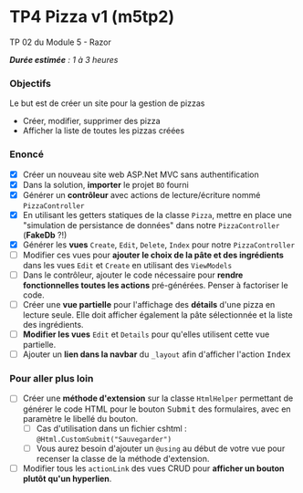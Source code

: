 # TP4 Pizza v1 (m5tp2)
TP 02 du Module 5 - Razor

_**Durée estimée** : 1 à 3 heures_

### Objectifs
Le but est de créer un site pour la gestion de pizzas

- Créer, modifier, supprimer des pizza
- Afficher la liste de toutes les pizzas créées

### Enoncé
- [x] Créer un nouveau site web ASP.Net MVC sans authentification
- [x] Dans la solution, **importer** le projet `BO` fourni
- [x] Générer un **contrôleur** avec actions de lecture/écriture nommé `PizzaController`
- [x] En utilisant les getters statiques de la classe `Pizza`, mettre en place une "simulation de persistance de données" dans notre `PizzaController` (**FakeDb** ?!)
- [x] Générer les **vues** `Create`, `Edit`, `Delete`, `Index` pour notre `PizzaController`
- [ ] Modifier ces vues pour **ajouter le choix de la pâte et des ingrédients** dans les vues `Edit` et `Create` en utilisant des `ViewModels`
- [ ] Dans le contrôleur, ajouter le code nécessaire pour **rendre fonctionnelles toutes les actions** pré-générées. Penser à factoriser le code.
- [ ] Créer une **vue partielle** pour l'affichage des **détails** d'une pizza en lecture seule. Elle doit afficher également la pâte sélectionnée et la liste des ingrédients.
- [ ] **Modifier les vues** `Edit` et `Details` pour qu'elles utilisent cette vue partielle.
- [ ] Ajouter un **lien dans la navbar** du `_layout` afin d'afficher l'action <kbd>Index</kbd>

### Pour aller plus loin
- [ ] Créer une **méthode d'extension** sur la classe `HtmlHelper` permettant de générer le code HTML pour le bouton <kbd>Submit</kbd> des formulaires, avec en paramètre le libellé du bouton.
    + [ ] Cas d'utilisation dans un fichier cshtml : `@Html.CustomSubmit("Sauvegarder")`
    + [ ] Vous aurez besoin d'ajouter un `@using` au début de votre vue pour recenser la classe de la méthode d'extension.
- [ ] Modifier tous les `actionLink` des vues CRUD pour **afficher un bouton plutôt qu'un hyperlien**.